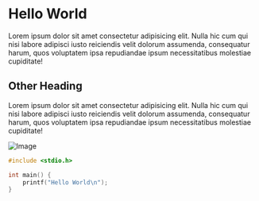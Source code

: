 # Hello World

Lorem ipsum dolor sit amet consectetur adipisicing elit. Nulla hic cum qui nisi labore adipisci iusto reiciendis velit dolorum assumenda, consequatur harum, quos voluptatem ipsa repudiandae ipsum necessitatibus molestiae cupiditate!

## Other Heading

Lorem ipsum dolor sit amet consectetur adipisicing elit. Nulla hic cum qui nisi labore adipisci iusto reiciendis velit dolorum assumenda, consequatur harum, quos voluptatem ipsa repudiandae ipsum necessitatibus molestiae cupiditate!

![Image](https://picsum.photos/id/237/800/600)

```cc
#include <stdio.h>

int main() {
    printf("Hello World\n");
}
```
